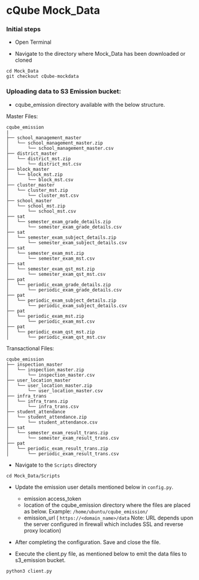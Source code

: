 # cQube Mock_Data
### Initial steps

- Open Terminal

- Navigate to the directory where Mock_Data has been downloaded or cloned
```
cd Mock_Data
git checkout cQube-mockdata
```

### Uploading data to S3 Emission bucket:
- cqube_emission directory available with the below structure.

Master Files:

```
cqube_emission
|
├── school_management_master
│   └── school_management_master.zip
│       └── school_management_master.csv
├── district_master
│   └── district_mst.zip
│       └── district_mst.csv
├── block_master
│   └── block_mst.zip
│       └── block_mst.csv
├── cluster_master
│   └── cluster_mst.zip
│       └── cluster_mst.csv
├── school_master
│   └── school_mst.zip
│       └── school_mst.csv
├── sat
│   └── semester_exam_grade_details.zip
│       └── semester_exam_grade_details.csv
├── sat
│   └── semester_exam_subject_details.zip
│       └── semester_exam_subject_details.csv
├── sat
│   └── semester_exam_mst.zip
│       └── semester_exam_mst.csv
├── sat
│   └── semester_exam_qst_mst.zip
│       └── semester_exam_qst_mst.csv
├── pat
│   └── periodic_exam_grade_details.zip
│       └── periodic_exam_grade_details.csv
├── pat
│   └── periodic_exam_subject_details.zip
│       └── periodic_exam_subject_details.csv
├── pat
│   └── periodic_exam_mst.zip
│       └── periodic_exam_mst.csv
├── pat
│   └── periodic_exam_qst_mst.zip
│       └── periodic_exam_qst_mst.csv

````

Transactional Files:

````
cqube_emission
├── inspection_master
│   └── inspection_master.zip
│       └── inspection_master.csv
├── user_location_master
│   └── user_location_master.zip
│       └── user_location_master.csv
├── infra_trans
│   └── infra_trans.zip
│       └── infra_trans.csv
├── student_attendance
│   └── student_attendance.zip
│       └── student_attendance.csv
├── sat
│   └── semester_exam_result_trans.zip
│       └── semester_exam_result_trans.csv
├── pat
│   └── periodic_exam_result_trans.zip
│       └── periodic_exam_result_trans.csv

````

- Navigate to the ```Scripts``` directory
```
cd Mock_Data/Scripts
```

- Update the emission user details mentioned below in `config.py`.
  - emission access_token 
  - location of the cqube_emission directory where the files are placed as below. Example: `/home/ubuntu/cqube_emission/`
  - emission_url ( `https://<domain_name>/data` Note: URL depends upon the server configured in firewall which includes SSL and reverse proxy location)

- After completing the configuration. Save and close the file.
- Execute the client.py file, as mentioned below to emit the data files to s3_emission bucket. 
```
python3 client.py
```